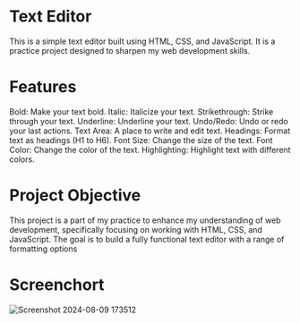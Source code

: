 # Text Editor
This is a simple text editor built using HTML, CSS, and JavaScript. It is a practice project designed to sharpen my web development skills.

# Features
Bold: Make your text bold.
Italic: Italicize your text.
Strikethrough: Strike through your text.
Underline: Underline your text.
Undo/Redo: Undo or redo your last actions.
Text Area: A place to write and edit text.
Headings: Format text as headings (H1 to H6).
Font Size: Change the size of the text.
Font Color: Change the color of the text.
Highlighting: Highlight text with different colors.
# Project Objective
This project is a part of my practice to enhance my understanding of web development, specifically focusing on working with HTML, CSS, and JavaScript. The goal is to build a fully functional text editor with a range of formatting options

# Screenchort

![Screenshot 2024-08-09 173512](https://github.com/user-attachments/assets/ede8df4b-a09f-4a0e-9ba9-84a5f862913d)
